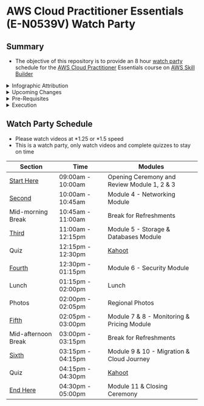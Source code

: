 # AWS Cloud Practitioner Essentials (E-N0539V) Watch Party

## Summary
* The objective of this repository is to provide an 8 hour [watch party](https://en.wiktionary.org/wiki/watch_party) schedule for the [AWS Cloud Practitioner](https://aws.amazon.com/certification/certified-cloud-practitioner/) Essentials course on [AWS Skill Builder](https://explore.skillbuilder.aws/)

<details class="faq box"><summary>Infographic Attribution</summary>
<p>

* All diagrams in this repository were kindly sourced from Jerry Hargrove's website - [Cloud Diagrams & Notes](https://www.awsgeek.com/)
* No changes were made to the diagrams
* A single diagram was used from this blog article: [A map of storage options in Google Cloud](https://cloud.google.com/blog/topics/developers-practitioners/map-storage-options-google-cloud)

</p>
</details>

<details class="faq box"><summary>Upcoming Changes</summary>
<p>

[Coming soon: updates to AWS Certified Cloud Practitioner exam](https://aws.amazon.com/blogs/training-and-certification/coming-soon-updates-to-aws-certified-cloud-practitioner-exam/)

</p>
</details>



<details class="faq box"><summary>Pre-Requisites</summary>
<p>

* The AWS Cloud Practitioner Essentials Course is available on [AWS Skill Builder](https://explore.skillbuilder.aws/) 
* Login to AWS Skill Builder and search for `E-N0539V`
    * `E-N0539V` is the ID for the English Language version of AWS Cloud Practitioner Essentials course
* Please complete Module 1, 2 and 3 as self study

* Chinese Language 
    * AWS Cloud Practitioner Essentials (Simplified Chinese) (Na) (中文讲师定制版)
        * ID: E-VXW6K0
    * AWS Cloud Practitioner Essentials (Traditional Chinese)
        * ID: E-04ZGD1

</p>
</details>

<details class="faq box"><summary>Execution</summary>
<p>

## Overview
* A Cloud Champion will start each section on the hour and give an oveview of the learning objectives
* Once the Cloud Champion is complete, participants should put on headphones and complete all the video's in that module
* If a participant has any questions they may ask for support (Details to Be Provided in Session)
* After completing the video's, each section has a break
    * Exception is Module 6 which has a Quiz before Lunch
* Participants are on break until the start of the next section
* Participants should return on the hour, each hour to start the next module
    * Exceptions are Module 6 & Module 11

</p>
</details>

## Watch Party Schedule
* Please watch videos at *1.25 or *1.5 speed
* This is a watch party, only watch videos and complete quizzes to stay on time

| Section | Time | Modules |
| --- | --- | --- |
| [Start Here](https://github.com/jamesbuckett/aws-cloud-practitioner-essentials/blob/main/01-first-time-block.md) | 09:00am - 10:00am | Opening Ceremony and Review Module 1, 2 & 3 |
| [Second](https://github.com/jamesbuckett/aws-cloud-practitioner-essentials/blob/main/02-second-time-block.md) | 10:00am - 10:45am | Module 4 - Networking Module |
| Mid-morning Break | 10:45am - 11:00am | Break for Refreshments |
| [Third](https://github.com/jamesbuckett/aws-cloud-practitioner-essentials/blob/main/03-third-time-block.md) | 11:00am - 12:15pm | Module 5 - Storage & Databases Module |
| Quiz | 12:15pm - 12:30pm | [Kahoot](https://kahoot.it/) |
| [Fourth](https://github.com/jamesbuckett/aws-cloud-practitioner-essentials/blob/main/04-fourth-time-block.md) | 12:30pm - 01:15pm | Module 6 - Security Module |
| Lunch | 01:15pm - 02:00pm | Lunch |
| Photos | 02:00pm - 02:05pm | Regional Photos |
| [Fifth](https://github.com/jamesbuckett/aws-cloud-practitioner-essentials/blob/main/05-fifth-time-block.md) | 02:05pm - 03:00pm | Module 7 & 8 - Monitoring & Pricing Module |
| Mid-afternoon Break | 03:00pm - 03:15pm | Break for Refreshments |
| [Sixth](https://github.com/jamesbuckett/aws-cloud-practitioner-essentials/blob/main/06-sixth-time-block.md) | 03:15pm - 04:15pm | Module 9 & 10 - Migration & Cloud Journey |
| Quiz | 04:15pm - 04:30pm | [Kahoot](https://kahoot.it/) |
| [End Here](https://github.com/jamesbuckett/aws-cloud-practitioner-essentials/blob/main/07-seventh-time-block.md) | 04:30pm - 05:00pm | Module 11  & Closing Ceremony |


